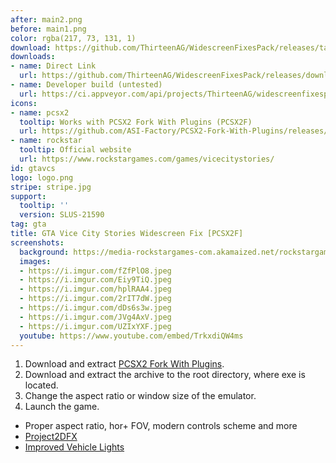 ```yaml
---
after: main2.png
before: main1.png
color: rgba(217, 73, 131, 1)
download: https://github.com/ThirteenAG/WidescreenFixesPack/releases/tag/gtavcs
downloads:
- name: Direct Link
  url: https://github.com/ThirteenAG/WidescreenFixesPack/releases/download/gtavcs/GTAVCS.PCSX2F.WidescreenFix.zip
- name: Developer build (untested)
  url: https://ci.appveyor.com/api/projects/ThirteenAG/widescreenfixespack/artifacts/GTAVCS.PCSX2F.WidescreenFix.zip?branch=master
icons:
- name: pcsx2
  tooltip: Works with PCSX2 Fork With Plugins (PCSX2F)
  url: https://github.com/ASI-Factory/PCSX2-Fork-With-Plugins/releases/tag/latest
- name: rockstar
  tooltip: Official website
  url: https://www.rockstargames.com/games/vicecitystories/
id: gtavcs
logo: logo.png
stripe: stripe.jpg
support:
  tooltip: ''
  version: SLUS-21590
tag: gta
title: GTA Vice City Stories Widescreen Fix [PCSX2F]
screenshots:
  background: https://media-rockstargames-com.akamaized.net/rockstargames-newsite/img/global/downloads/wallpapers/games/vicecitystories_vcsgirl02_1600x1200.jpg
  images:
  - https://i.imgur.com/fZfPlO8.jpeg
  - https://i.imgur.com/Eiy9TiQ.jpeg
  - https://i.imgur.com/hplRAA4.jpeg
  - https://i.imgur.com/2rIT7dW.jpeg
  - https://i.imgur.com/dDs6s3w.jpeg
  - https://i.imgur.com/JVg4AxV.jpeg
  - https://i.imgur.com/UZIxYXF.jpeg
  youtube: https://www.youtube.com/embed/TrkxdiQW4ms
---
```


1. Download and extract [PCSX2 Fork With Plugins](https://github.com/ASI-Factory/PCSX2-Fork-With-Plugins/releases/tag/latest).
2. Download and extract the archive to the root directory, where exe is located.
3. Change the aspect ratio or window size of the emulator.
4. Launch the game.

* Proper aspect ratio, hor+ FOV, modern controls scheme and more
* [Project2DFX](https://user-images.githubusercontent.com/4904157/166120612-d05a7258-2187-488c-b408-087511bd93a8.png)
* [Improved Vehicle Lights](https://imgur.com/ucsl46z)
